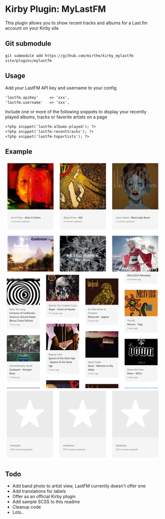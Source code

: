 # Kirby Plugin: MyLastFM

This plugin allows you to show recent tracks and albums for a Last.fm account on your Kirby site

## Git submodule

```
git submodule add https://github.com/mirthe/kirby_mylastfm site/plugins/mylastfm
```

## Usage

Add your LastFM API key and username to your config

    'lastfm.apiKey'     => 'xxx',
    'lastfm.username'   => 'xxx',

Include one or more of the following snippets to display your recently played albums, tracks or favorite artists on a page

    <?php snippet('lastfm-albums-played'); ?>
    <?php snippet('lastfm-recenttracks'); ?>
    <?php snippet('lastfm-topartists'); ?>

## Example 

<img src="example-albums.png" alt="Example albums">
<img src="example-tracks.png" alt="Example tracks">
<img src="example-artists.png" alt="Example artists">

## Todo

- Add band photo to artist view, LastFM currently doesn't offer one
- Add translations for labels
- Offer as an official Kirby plugin
- Add sample SCSS to this readme
- Cleanup code
- Lots..
